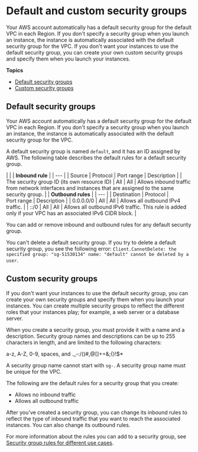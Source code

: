 # Default and custom security groups<a name="default-custom-security-groups"></a>

Your AWS account automatically has a default security group for the default VPC in each Region\. If you don't specify a security group when you launch an instance, the instance is automatically associated with the default security group for the VPC\. If you don't want your instances to use the default security group, you can create your own custom security groups and specify them when you launch your instances\.

**Topics**
+ [Default security groups](#default-security-group)
+ [Custom security groups](#creating-your-own-security-groups)

## Default security groups<a name="default-security-group"></a>

Your AWS account automatically has a default security group for the default VPC in each Region\. If you don't specify a security group when you launch an instance, the instance is automatically associated with the default security group for the VPC\.

A default security group is named `default`, and it has an ID assigned by AWS\. The following table describes the default rules for a default security group\.


| 
| 
| **Inbound rule** | 
| --- |
| Source | Protocol | Port range | Description | 
| The security group ID \(its own resource ID\) | All | All | Allows inbound traffic from network interfaces and instances that are assigned to the same security group\. | 
| **Outbound rules**  | 
| --- |
| Destination | Protocol | Port range | Description | 
| 0\.0\.0\.0/0 | All | All | Allows all outbound IPv4 traffic\. | 
| ::/0 | All | All | Allows all outbound IPv6 traffic\. This rule is added only if your VPC has an associated IPv6 CIDR block\. | 

You can add or remove inbound and outbound rules for any default security group\.

You can't delete a default security group\. If you try to delete a default security group, you see the following error: `Client.CannotDelete: the specified group: "sg-51530134" name: "default" cannot be deleted by a user`\. 

## Custom security groups<a name="creating-your-own-security-groups"></a>

If you don't want your instances to use the default security group, you can create your own security groups and specify them when you launch your instances\. You can create multiple security groups to reflect the different roles that your instances play; for example, a web server or a database server\. 

When you create a security group, you must provide it with a name and a description\. Security group names and descriptions can be up to 255 characters in length, and are limited to the following characters:

a\-z, A\-Z, 0\-9, spaces, and \.\_\-:/\(\)\#,@\[\]\+=&;\{\}\!$\*

A security group name cannot start with `sg-`\. A security group name must be unique for the VPC\.

The following are the default rules for a security group that you create:
+ Allows no inbound traffic
+ Allows all outbound traffic

After you've created a security group, you can change its inbound rules to reflect the type of inbound traffic that you want to reach the associated instances\. You can also change its outbound rules\.

For more information about the rules you can add to a security group, see [Security group rules for different use cases](security-group-rules-reference.md)\.